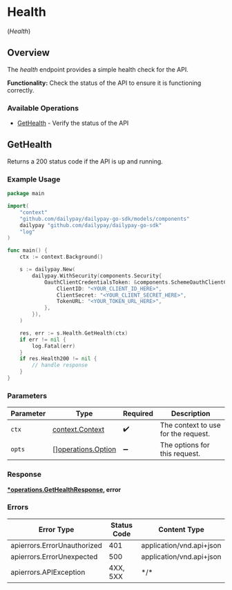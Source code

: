 # Health
(*Health*)

## Overview

The _health_ endpoint provides a simple health check for the API. 

**Functionality:** Check the status of the API to ensure it is functioning
correctly.


### Available Operations

* [GetHealth](#gethealth) - Verify the status of the API

## GetHealth

Returns a 200 status code if the API is up and running.


### Example Usage

<!-- UsageSnippet language="go" operationID="getHealth" method="get" path="/rest/health" -->
```go
package main

import(
	"context"
	"github.com/dailypay/dailypay-go-sdk/models/components"
	dailypay "github.com/dailypay/dailypay-go-sdk"
	"log"
)

func main() {
    ctx := context.Background()

    s := dailypay.New(
        dailypay.WithSecurity(components.Security{
            OauthClientCredentialsToken: &components.SchemeOauthClientCredentialsToken{
                ClientID: "<YOUR_CLIENT_ID_HERE>",
                ClientSecret: "<YOUR_CLIENT_SECRET_HERE>",
                TokenURL: "<YOUR_TOKEN_URL_HERE>",
            },
        }),
    )

    res, err := s.Health.GetHealth(ctx)
    if err != nil {
        log.Fatal(err)
    }
    if res.Health200 != nil {
        // handle response
    }
}
```

### Parameters

| Parameter                                                | Type                                                     | Required                                                 | Description                                              |
| -------------------------------------------------------- | -------------------------------------------------------- | -------------------------------------------------------- | -------------------------------------------------------- |
| `ctx`                                                    | [context.Context](https://pkg.go.dev/context#Context)    | :heavy_check_mark:                                       | The context to use for the request.                      |
| `opts`                                                   | [][operations.Option](../../models/operations/option.md) | :heavy_minus_sign:                                       | The options for this request.                            |

### Response

**[*operations.GetHealthResponse](../../models/operations/gethealthresponse.md), error**

### Errors

| Error Type                  | Status Code                 | Content Type                |
| --------------------------- | --------------------------- | --------------------------- |
| apierrors.ErrorUnauthorized | 401                         | application/vnd.api+json    |
| apierrors.ErrorUnexpected   | 500                         | application/vnd.api+json    |
| apierrors.APIException      | 4XX, 5XX                    | \*/\*                       |